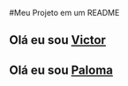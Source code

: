 #Meu Projeto em um README 

## Olá eu sou [Victor](https://github.com/victorluansilva/)


## Olá eu sou [Paloma](https://github.com/PalomaStefane/)